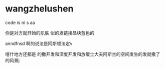 # wangzhelushen
code is ni s aa

你是对方就开始的肌肤 似的发链接晶块蓝色的

anndfnsd 啊的说法是阿斯顿法定v

喀什地方还都是  的撒开发和深度开发和放缓士大夫阿斯兰的空间发生的发就撒了的风景j